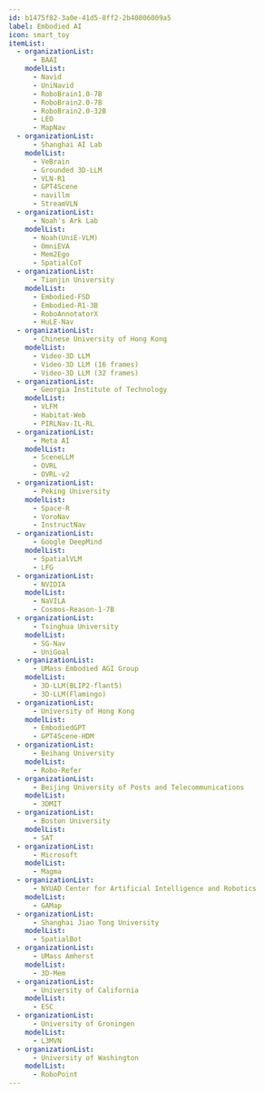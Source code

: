 ```yaml
---
id: b1475f82-3a0e-41d5-8ff2-2b40806009a5
label: Embodied AI
icon: smart_toy
itemList:
  - organizationList:
      - BAAI
    modelList:
      - Navid
      - UniNavid
      - RoboBrain1.0-7B
      - RoboBrain2.0-7B
      - RoboBrain2.0-32B
      - LEO
      - MapNav
  - organizationList:
      - Shanghai AI Lab
    modelList:
      - VeBrain
      - Grounded 3D-LLM
      - VLN-R1
      - GPT4Scene
      - navillm
      - StreamVLN
  - organizationList:
      - Noah's Ark Lab
    modelList:
      - Noah(UniE-VLM)
      - OmniEVA
      - Mem2Ego
      - SpatialCoT
  - organizationList:
      - Tianjin University
    modelList:
      - Embodied-FSD
      - Embodied-R1-3B
      - RoboAnnotatorX
      - HuLE-Nav
  - organizationList:
      - Chinese University of Hong Kong
    modelList:
      - Video-3D LLM
      - Video-3D LLM (16 frames)
      - Video-3D LLM (32 frames)
  - organizationList:
      - Georgia Institute of Technology
    modelList:
      - VLFM
      - Habitat-Web
      - PIRLNav-IL-RL
  - organizationList:
      - Meta AI
    modelList:
      - SceneLLM
      - OVRL
      - OVRL-v2
  - organizationList:
      - Peking University
    modelList:
      - Space-R
      - VoroNav
      - InstructNav
  - organizationList:
      - Google DeepMind
    modelList:
      - SpatialVLM
      - LFG
  - organizationList:
      - NVIDIA
    modelList:
      - NaVILA
      - Cosmos-Reason-1-7B
  - organizationList:
      - Tsinghua University
    modelList:
      - SG-Nav
      - UniGoal
  - organizationList:
      - UMass Embodied AGI Group
    modelList:
      - 3D-LLM(BLIP2-flant5)
      - 3D-LLM(Flamingo)
  - organizationList:
      - University of Hong Kong
    modelList:
      - EmbodiedGPT
      - GPT4Scene-HDM
  - organizationList:
      - Beihang University
    modelList:
      - Robo-Refer
  - organizationList:
      - Beijing University of Posts and Telecommunications
    modelList:
      - 3DMIT
  - organizationList:
      - Boston University
    modelList:
      - SAT
  - organizationList:
      - Microsoft
    modelList:
      - Magma
  - organizationList:
      - NYUAD Center for Artificial Intelligence and Robotics
    modelList:
      - GAMap
  - organizationList:
      - Shanghai Jiao Tong University
    modelList:
      - SpatialBot
  - organizationList:
      - UMass Amherst
    modelList:
      - 3D-Mem
  - organizationList:
      - University of California
    modelList:
      - ESC
  - organizationList:
      - University of Groningen
    modelList:
      - L3MVN
  - organizationList:
      - University of Washington
    modelList:
      - RoboPoint
---
```

